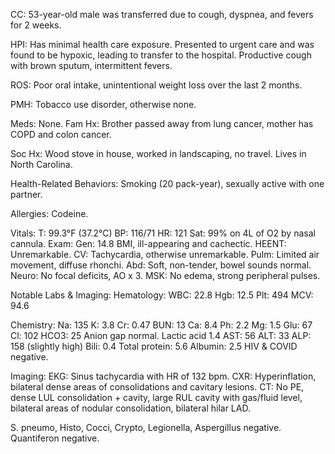 CC: 53-year-old male was transferred due to cough, dyspnea, and fevers for 2 weeks.

HPI: Has minimal health care exposure. Presented to urgent care and was found to be hypoxic, leading to transfer to the hospital. Productive cough with brown sputum, intermittent fevers.

ROS: Poor oral intake, unintentional weight loss over the last 2 months.

PMH: Tobacco use disorder, otherwise none.

Meds: None. Fam Hx: Brother passed away from lung cancer, mother has COPD and colon cancer.

Soc Hx: Wood stove in house, worked in landscaping, no travel. Lives in North Carolina.

Health-Related Behaviors: Smoking (20 pack-year), sexually active with one partner.

Allergies: Codeine.

Vitals: T: 99.3°F (37.2°C) BP: 116/71 HR: 121 Sat: 99% on 4L of O2 by nasal cannula. Exam: Gen: 14.8 BMI, ill-appearing and cachectic. HEENT: Unremarkable. CV: Tachycardia, otherwise unremarkable. Pulm: Limited air movement, diffuse rhonchi. Abd: Soft, non-tender, bowel sounds normal. Neuro: No focal deficits, AO x 3. MSK: No edema, strong peripheral pulses.

Notable Labs & Imaging:
Hematology:
WBC: 22.8 Hgb: 12.5 Plt: 494 MCV: 94.6

Chemistry:
Na: 135 K: 3.8 Cr: 0.47 BUN: 13 Ca: 8.4 Ph: 2.2 Mg: 1.5 Glu: 67 Cl: 102 HCO3: 25 Anion gap normal. Lactic acid 1.4 AST: 56 ALT: 33 ALP: 158 (slightly high) Bili: 0.4 Total protein: 5.6 Albumin: 2.5 HIV & COVID negative.

Imaging:
EKG: Sinus tachycardia with HR of 132 bpm. CXR: Hyperinflation, bilateral dense areas of consolidations and cavitary lesions. CT: No PE, dense LUL consolidation + cavity, large RUL cavity with gas/fluid level, bilateral areas of nodular consolidation, bilateral hilar LAD.

S. pneumo, Histo, Cocci, Crypto, Legionella, Aspergillus negative. Quantiferon negative.

